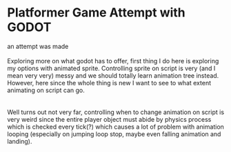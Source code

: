 # Platformer Game Attempt with GODOT
 an attempt was made
<br/><br/>
Exploring more on what godot has to offer, first thing I do here is exploring my options with animated sprite. Controlling sprite on script is very (and I mean very very) messy and we should totally learn animation tree instead. However, here since the whole thing is new I want to see to what extent animating on script can go.
<br/><br/><br/>
Well turns out not very far, controlling when to change animation on script is very weird since the entire player object must abide by physics process which is checked every tick(?) which causes a lot of problem with animation looping (especially on jumping loop stop, maybe even falling animation and landing).
